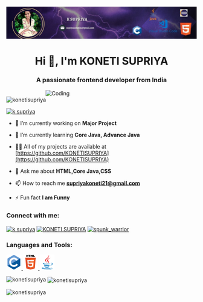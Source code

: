 ![logo](https://github.com/KONETISUPRIYA/KONETISUPRIYA/blob/main/Banner.jpg)
<h1 align="center">Hi 👋, I'm KONETI SUPRIYA</h1>
<h3 align="center">A passionate frontend developer from India</h3>
<img align="right" alt="Coding" width="400" src="https://i.pinimg.com/564x/db/43/39/db43397dfb1870ec9ab46d0de9f928a1.jpg">

<p align="left"> <img src="https://komarev.com/ghpvc/?username=konetisupriya&label=Profile%20views&color=0e75b6&style=flat" alt="konetisupriya" /> </p>

<p align="left"> <a href="https://twitter.com/k supriya" target="blank"><img src="https://img.shields.io/twitter/follow/k supriya?logo=twitter&style=for-the-badge" alt="k supriya" /></a> </p>

- 🔭 I’m currently working on **Major Project**

- 🌱 I’m currently learning **Core Java, Advance Java**

- 👨‍💻 All of my projects are available at [https://github.com/KONETISUPRIYA](https://github.com/KONETISUPRIYA)

- 💬 Ask me about **HTML,Core Java,CSS**

- 📫 How to reach me **supriyakoneti21@gmail.com**

- ⚡ Fun fact **I am Funny**

<h3 align="left">Connect with me:</h3>
<p align="left">
<a href="https://twitter.com/k supriya" target="blank"><img align="center" src="https://raw.githubusercontent.com/rahuldkjain/github-profile-readme-generator/master/src/images/icons/Social/twitter.svg" alt="k supriya" height="30" width="40" /></a>
<a href="https://linkedin.com/in/KONETI SUPRIYA" target="blank"><img align="center" src="https://raw.githubusercontent.com/rahuldkjain/github-profile-readme-generator/master/src/images/icons/Social/linked-in-alt.svg" alt="KONETI SUPRIYA" height="30" width="40" /></a>
<a href="https://instagram.com/spunk_warrior" target="blank"><img align="center" src="https://raw.githubusercontent.com/rahuldkjain/github-profile-readme-generator/master/src/images/icons/Social/instagram.svg" alt="spunk_warrior" height="30" width="40" /></a>
</p>

<h3 align="left">Languages and Tools:</h3>
<p align="left"> <a href="https://www.cprogramming.com/" target="_blank" rel="noreferrer"> <img src="https://raw.githubusercontent.com/devicons/devicon/master/icons/c/c-original.svg" alt="c" width="40" height="40"/> </a> <a href="https://www.w3.org/html/" target="_blank" rel="noreferrer"> <img src="https://raw.githubusercontent.com/devicons/devicon/master/icons/html5/html5-original-wordmark.svg" alt="html5" width="40" height="40"/> </a> <a href="https://www.java.com" target="_blank" rel="noreferrer"> <img src="https://raw.githubusercontent.com/devicons/devicon/master/icons/java/java-original.svg" alt="java" width="40" height="40"/> </a> </p>

<p><img align="left" src="https://github-readme-stats.vercel.app/api/top-langs?username=konetisupriya&show_icons=true&locale=en&layout=compact" alt="konetisupriya" /></p>

<p>&nbsp;<img align="center" src="https://github-readme-stats.vercel.app/api?username=konetisupriya&show_icons=true&locale=en" alt="konetisupriya" /></p>

<p><img align="center" src="https://github-readme-streak-stats.herokuapp.com/?user=konetisupriya&" alt="konetisupriya" /></p>
